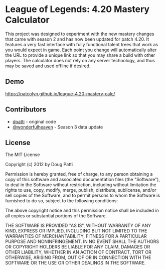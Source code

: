 League of Legends: 4.20 Mastery Calculator
===========================================

This project was designed to experiment with the new mastery changes that came
with season 2 and has now been updated for patch 4.20. It features a very fast
interface with fully functional talent trees that work as you would expect in
game. Each point you change will automatically alter the URL to provide a unique
link so that you may share a build with other players. The calculator does not
rely on any server technology, and thus may be saved and used offline if
desired.

Demo
----

<https://patcolyn.github.io/league-4.20-mastery-calc/>

Contributors
------------

* [dpatti](https://github.com/dpatti) - original code
* [@wonderfulheaven](https://twitter.com/wonderfulheaven) - Season 3 data update

License
-------

The MIT License

Copyright (c) 2012 by Doug Patti

Permission is hereby granted, free of charge, to any person obtaining a copy
of this software and associated documentation files (the "Software"), to deal
in the Software without restriction, including without limitation the rights
to use, copy, modify, merge, publish, distribute, sublicense, and/or sell
copies of the Software, and to permit persons to whom the Software is
furnished to do so, subject to the following conditions:

The above copyright notice and this permission notice shall be included in
all copies or substantial portions of the Software.

THE SOFTWARE IS PROVIDED "AS IS", WITHOUT WARRANTY OF ANY KIND, EXPRESS OR
IMPLIED, INCLUDING BUT NOT LIMITED TO THE WARRANTIES OF MERCHANTABILITY,
FITNESS FOR A PARTICULAR PURPOSE AND NONINFRINGEMENT. IN NO EVENT SHALL THE
AUTHORS OR COPYRIGHT HOLDERS BE LIABLE FOR ANY CLAIM, DAMAGES OR OTHER
LIABILITY, WHETHER IN AN ACTION OF CONTRACT, TORT OR OTHERWISE, ARISING FROM,
OUT OF OR IN CONNECTION WITH THE SOFTWARE OR THE USE OR OTHER DEALINGS IN
THE SOFTWARE.
